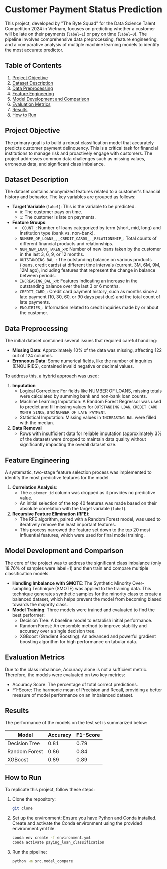 # Customer Payment Status Prediction
This project, developed by "The Byte Squad" for the Data Science Talent Competition 2024 in Vietnam, focuses on predicting whether a customer will be late on their payments (`label=1`) or pay on time (`label=0`). The pipeline involves comprehensive data preprocessing, feature engineering, and a comparative analysis of multiple machine learning models to identify the most accurate predictor.

## Table of Contents
1. [Project Objective](#project-objective)
2. [Dataset Description](#dataset-description)
3. [Data Preprocessing](#data-preprocessing)
4. [Feature Engineering](#feature-engineering)
5. [Model Development and Comparison](#model-development-and-comparison)
6. [Evaluation Metrics](#evaluation-metrics)
7. [Results](#results)
8. [How to Run](#how-to-run)

## Project Objective
The primary goal is to build a robust classification model that accurately predicts customer payment delinquency. This is a critical task for financial institutions to manage risk and proactively engage with customers. The project addresses common data challenges such as missing values, erroneous data, and significant class imbalance.

## Dataset Description
The dataset contains anonymized features related to a customer's financial history and behavior. The key variables are grouped as follows:
* **Target Variable** (`label`): This is the variable to be predicted.
  * `0`: The customer pays on time.
  * `1`: The customer is late on payments.
* **Feature Groups**:
  * `_COUNT_`: Number of loans categorized by term (short, mid, long) and institution type (bank vs. non-bank).
  * `NUMBER_OF_LOANS_`, `_CREDIT_CARDS_`, `_RELATIONSHIP_`: Total counts of different financial products and relationships.
  * `NUM_NEW_LOAN_TAKEN_xM`: Number of new loans taken by the customer in the last 3, 6, 9, or 12 months.
  * `OUTSTANDING_BAL_`: The outstanding balance on various products (loans, credit cards) at different time intervals (current, 3M, 6M, 9M, 12M ago), including features that represent the change in balance between periods.
  * `INCREASING_BAL_xM`: Features indicating an increase in the outstanding balance over the last 3 or 6 months.
  * `CREDIT_CARD_`: Credit card payment history, such as months since a late payment (10, 30, 60, or 90 days past due) and the total count of late payments.
  * `ENQUIRIES_`: Information related to credit inquiries made by or about the customer.

## Data Preprocessing
The initial dataset contained several issues that required careful handling:
* **Missing Data**: Approximately 10% of the data was missing, affecting 122 out of 124 columns.
* **Erroneous Data**: Some numerical fields, like the number of inquiries (ENQUIRIES), contained invalid negative or decimal values.

To address this, a hybrid approach was used:
1. **Imputation**
   - Logical Correction: For fields like NUMBER OF LOANS, missing totals were calculated by summing bank and non-bank loan counts.
   - Machine Learning Imputation: A Random Forest Regressor was used to predict and fill missing values for `OUTSTANDING LOAN`, `CREDIT CARD MONTH SINCE`, and `NUMBER OF LATE PAYMENT`.
   - Statistical Imputation: Missing values in `INCREASING BAL` were filled with the median.
2. **Data Removal**
   - Rows with insufficient data for reliable imputation (approximately 3% of the dataset) were dropped to maintain data quality without significantly impacting the overall dataset size. 

## Feature Engineering
A systematic, two-stage feature selection process was implemented to identify the most predictive features for the model.
1. **Correlation Analysis**:
   - The `customer_id` column was dropped as it provides no predictive value.
   - An initial selection of the top 40 features was made based on their absolute correlation with the target variable (`label`).
2. **Recursive Feature Elimination (RFE)**:
   - The RFE algorithm, paired with a Random Forest model, was used to iteratively remove the least important features. 
   - This process narrowed the feature set down to the top 20 most influential features, which were used for final model training.

## Model Development and Comparison
The core of the project was to address the significant class imbalance (only 18.76% of samples were label=1) and then train and compare multiple classification models.
* **Handling Imbalance with SMOTE**:
The Synthetic Minority Over-sampling Technique (SMOTE) was applied to the training data. This technique generates synthetic samples for the minority class to create a balanced dataset, which helps prevent the model from becoming biased towards the majority class.
* **Model Training**: Three models were trained and evaluated to find the best performer:
    - Decision Tree: A baseline model to establish initial performance.
    - Random Forest: An ensemble method to improve stability and accuracy over a single decision tree.
    - XGBoost (Gradient Boosting): An advanced and powerful gradient boosting algorithm for high performance on tabular data.

## Evaluation Metrics
Due to the class imbalance, Accuracy alone is not a sufficient metric. Therefore, the models were evaluated on two key metrics:
* Accuracy Score: The percentage of total correct predictions.
* F1-Score: The harmonic mean of Precision and Recall, providing a better measure of model performance on an imbalanced dataset.

## Results
The performance of the models on the test set is summarized below:

| Model          | Accuracy | F1-Score |
|----------------|----------|----------|
| Decision Tree  | 0.81     | 0.79     |
| Random Forest  | 0.86     | 0.84     |
| XGBoost        | 0.89     | 0.89     |

## How to Run
To replicate this project, follow these steps:
1. Clone the repository:
   ```bash
   git clone
   ```
2. Set up the environment: Ensure you have Python and Conda installed. Create and activate the Conda environment using the provided environment.yml file.
    ```bash
    conda env create -f environment.yml  
    conda activate paying_loan_classification
    ```
3. Run the pipeline:
   ```bash
   python -m src.model_compare
   ```